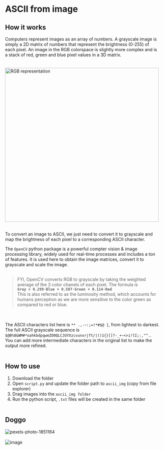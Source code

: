 # ASCII from image
## How it works

Computers represent images as an array of numbers. A grayscale image is simply a 2D matrix of numbers that represent the brightness (0-255) of each pixel. An image in the RGB colorspace is slightly more complex and is a stack of red, green and blue pixel values in a 3D matrix.
<br></br>  
<img src="https://github.com/eggsacc/Python-ASCII-from-image/assets/128606148/b5b45001-6a95-4ec2-a608-3736d9c59ced" alt="RGB representation" width="500">
<br></br>

To convert an image to ASCII, we just need to convert it to grayscale and map the brightness of each pixel to a corresponding ASCII character.

The `OpenCV` python package is a powerful compter vision & image processing library, widely used for real-time processes and includes a ton of features. It is used here to obtain the image matrices, convert it to grayscale and scale the image.
<br></br>
> FYI, OpenCV converts RGB to grayscale by taking the weighted average of the 3 color chanels of each pixel. The formula is<br>**`Gray = 0.299·Blue + 0.587·Green + 0.114·Red`**</br>This is also referred to as the luminosity method, which accounts for humans perception as we are more sensitive to the color green as compared to red or blue.

<br></br>
The ASCII characters list here is `** .,-~:;=!*#$@ ]`, from lightest to darkest. The full ASCII grayscale sequence is `$@B%8&WM#*oahkbdpqwmZO0QLCJUYXzcvunxrjft/|()1{}[]?-_+~<>i!lI;:,"^.`. You can add more intermediate characters in the original list to make the output more refined.
<br></br>

## How to use

1. Download the folder
2. Open `script.py` and update the folder path to `ascii_img` (copy from file explorer)
3. Drag images into the `ascii_img folder`
4. Run the python script, `.txt` files will be created in the same folder
<br></br>

## Doggo

![pexels-photo-1851164](https://github.com/eggsacc/Python-ASCII-from-image/assets/128606148/821fcb9b-b955-422b-83a4-baa6098e8dc8)
<br></br>
![image](https://github.com/eggsacc/Python-ASCII-from-image/assets/128606148/a8b793e4-64f8-46ae-ba2c-98d8ac3e4724)

